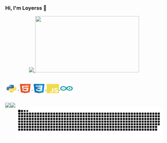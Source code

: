 ### Hi, I'm Loyerss 👋

<div align="center">
    <a href="https://github.com/Loyerss">
    <img height="180em" src="https://github-readme-stats.vercel.app/api?username=Loyerss&show_icons=true&theme=react&include_all_commits=true&count_private=true"/>
    <img width="332px" height="180em" src="https://github-readme-stats.vercel.app/api/top-langs/?username=Loyerss&layout=compact&langs_count=16&theme=react"/>

<br>
<br>

</div>
<div style="display: inline_block"><br>
  <img align="center" alt="Loyerss-Python" height="30" width="40" src="https://raw.githubusercontent.com/devicons/devicon/master/icons/python/python-original.svg">
  <img align="center" alt="Loyerss-HTML" height="30" width="40" src="https://raw.githubusercontent.com/devicons/devicon/master/icons/html5/html5-original.svg">
  <img align="center" alt="Loyerss-CSS" height="30" width="40" src="https://raw.githubusercontent.com/devicons/devicon/master/icons/css3/css3-original.svg">
  <img align="center" alt="Loyerss-Js" height="30" width="40" src="https://raw.githubusercontent.com/devicons/devicon/master/icons/javascript/javascript-plain.svg">
  <img align="center" alt="Loyerss-Arduino" height="30" width="40" src="https://github.com/devicons/devicon/blob/master/icons/arduino/arduino-original.svg">
</div>
  
##
  
<div style="display: flex; direction: row;">
  <a href="https://github.com/Loyerss"><img src="https://img.shields.io/badge/GitHub-100000?style=for-the-badge&logo=github&logoColor=white"></a>
  <a href="https://discordapp.com/users/781160090794197022"><img src="https://img.shields.io/badge/Discord-7289DA?style=for-the-badge&logo=discord&logoColor=white"></a>
    	
  
  ![Snake animation](https://github.com/Loyerss/Loyerss/blob/output/github-contribution-grid-snake.svg)
</div>
